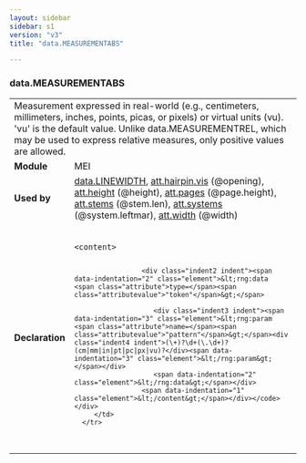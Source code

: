 ```yaml
---
layout: sidebar
sidebar: s1
version: "v3"
title: "data.MEASUREMENTABS"

---
```


<div class="macroSpec">
   <h3 id="data.MEASUREMENTABS">data.MEASUREMENTABS</h3>
   <table class="wovenodd">
      <tr>
         <td colspan="2" class="wovenodd-col2">Measurement expressed in real-world (e.g., centimeters, millimeters, inches, points,
            picas, or pixels) or virtual units (vu). 'vu' is the default value. Unlike
            data.MEASUREMENTREL, which may be used to express relative measures, only positive
            values
            are allowed.
         </td>
      </tr>
      <tr>
         <td class="wovenodd-col1"><strong>Module</strong></td>
         <td class="wovenodd-col2">MEI</td>
      </tr>
      <tr>
         <td class="wovenodd-col1"><strong>Used by</strong></td>
         <td class="wovenodd-col2">
            <div class="parent"><a class="link_odd" href="{{ site.baseurl }}/{{ page.version }}/data-types/data.LINEWIDTH.html">data.LINEWIDTH</a>, <a class="link_odd_classSpec" href="{{ site.baseurl }}/{{ page.version }}/attribute-classes/att.hairpin.vis.html">att.hairpin.vis</a> (@opening), <a class="link_odd_classSpec" href="{{ site.baseurl }}/{{ page.version }}/attribute-classes/att.height.html">att.height</a> (@height), <a class="link_odd_classSpec" href="{{ site.baseurl }}/{{ page.version }}/attribute-classes/att.pages.html">att.pages</a> (@page.height), <a class="link_odd_classSpec" href="{{ site.baseurl }}/{{ page.version }}/attribute-classes/att.stems.html">att.stems</a> (@stem.len), <a class="link_odd_classSpec" href="{{ site.baseurl }}/{{ page.version }}/attribute-classes/att.systems.html">att.systems</a> (@system.leftmar), <a class="link_odd_classSpec" href="{{ site.baseurl }}/{{ page.version }}/attribute-classes/att.width.html">att.width</a> (@width)
            </div>
         </td>
      </tr>
      <tr>
         <td class="wovenodd-col1"><strong>Declaration</strong></td>
         <td class="wovenodd-col2">
            <div class="code" xml:space="preserve" data-lang="ODD"><code>
                  <div class="indent1 indent"><span data-indentation="1" class="element">&lt;content&gt;</span>
                     
                     <div class="indent2 indent"><span data-indentation="2" class="element">&lt;rng:data <span class="attribute">type=</span><span class="attributevalue">"token"</span>&gt;</span>
                        
                        <div class="indent3 indent"><span data-indentation="3" class="element">&lt;rng:param <span class="attribute">name=</span><span class="attributevalue">"pattern"</span>&gt;</span><div class="indent4 indent">(\+)?\d+(\.\d+)?(cm|mm|in|pt|pc|px|vu)?</div><span data-indentation="3" class="element">&lt;/rng:param&gt;</span></div>
                        <span data-indentation="2" class="element">&lt;/rng:data&gt;</span></div>
                     <span data-indentation="1" class="element">&lt;/content&gt;</span></div></code></div>
         </td>
      </tr>
   </table>
</div>
